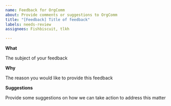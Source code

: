 ```yaml
---
name: Feedback for OrgComm
about: Provide comments or suggestions to OrgComm
title: "[Feedback] Title of feedback"
labels: needs-review
assignees: Fishbiscuit, tlkh

---
```


**What**

The subject of your feedback



**Why**

The reason you would like to provide this feedback



**Suggestions**

Provide some suggestions on how we can take action to address this matter
